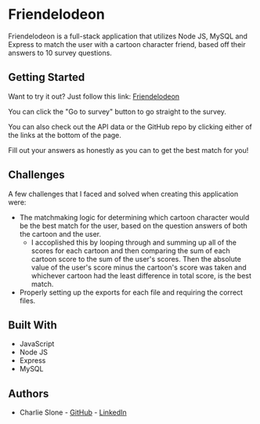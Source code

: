 # Friendelodeon

Friendelodeon is a full-stack application that utilizes Node JS, MySQL and Express to match the user with a cartoon character friend, based off their answers to 10 survey questions.

## Getting Started

Want to try it out?
Just follow this link: [Friendelodeon](https://friendelodeon.herokuapp.com/)

You can click the "Go to survey" button to go straight to the survey. 

You can also check out the API data or the GitHub repo by clicking either of the links at the bottom of the page.

Fill out your answers as honestly as you can to get the best match for you!

## Challenges

A few challenges that I faced and solved when creating this application were:
* The matchmaking logic for determining which cartoon character would be the best match for the user, based on the question answers of both the cartoon and the user.
    * I accoplished this by looping through and summing up all of the scores for each cartoon and then comparing the sum of each cartoon score to the sum of the user's scores. Then the absolute value of the user's score minus the cartoon's score was taken and whichever cartoon had the least difference in total score, is the best match.
* Properly setting up the exports for each file and requiring the correct files. 

## Built With

* JavaScript
* Node JS
* Express
* MySQL 

## Authors

* Charlie Slone - [GitHub](https://github.com/ctslone) - [LinkedIn](https://www.linkedin.com/in/charlie-slone-704311a9/)